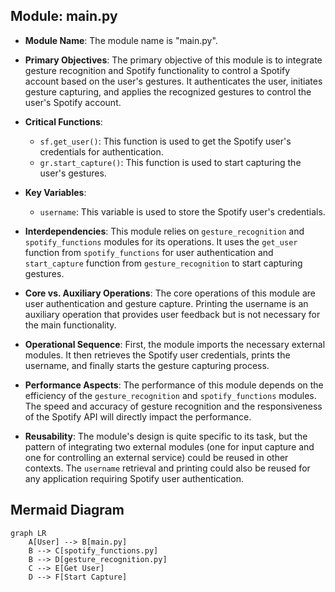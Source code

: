 ## Module: main.py
- **Module Name**: The module name is "main.py".

- **Primary Objectives**: The primary objective of this module is to integrate gesture recognition and Spotify functionality to control a Spotify account based on the user's gestures. It authenticates the user, initiates gesture capturing, and applies the recognized gestures to control the user's Spotify account.

- **Critical Functions**: 
  - `sf.get_user()`: This function is used to get the Spotify user's credentials for authentication.
  - `gr.start_capture()`: This function is used to start capturing the user's gestures.

- **Key Variables**: 
  - `username`: This variable is used to store the Spotify user's credentials.

- **Interdependencies**: This module relies on `gesture_recognition` and `spotify_functions` modules for its operations. It uses the `get_user` function from `spotify_functions` for user authentication and `start_capture` function from `gesture_recognition` to start capturing gestures.

- **Core vs. Auxiliary Operations**: The core operations of this module are user authentication and gesture capture. Printing the username is an auxiliary operation that provides user feedback but is not necessary for the main functionality.

- **Operational Sequence**: First, the module imports the necessary external modules. It then retrieves the Spotify user credentials, prints the username, and finally starts the gesture capturing process.

- **Performance Aspects**: The performance of this module depends on the efficiency of the `gesture_recognition` and `spotify_functions` modules. The speed and accuracy of gesture recognition and the responsiveness of the Spotify API will directly impact the performance.

- **Reusability**: The module's design is quite specific to its task, but the pattern of integrating two external modules (one for input capture and one for controlling an external service) could be reused in other contexts. The `username` retrieval and printing could also be reused for any application requiring Spotify user authentication.
## Mermaid Diagram
```mermaid
graph LR
    A[User] --> B[main.py]
    B --> C[spotify_functions.py]
    B --> D[gesture_recognition.py]
    C --> E[Get User]
    D --> F[Start Capture]
```
